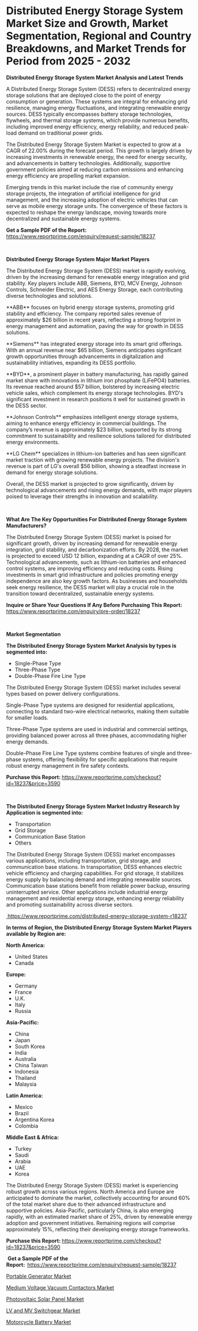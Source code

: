 <p><h1>Distributed Energy Storage System Market Size and Growth, Market Segmentation, Regional and Country Breakdowns, and Market Trends for Period from 2025 -  2032</h1></p><p><strong>Distributed Energy Storage System Market Analysis and Latest Trends</strong></p>
<p><p>A Distributed Energy Storage System (DESS) refers to decentralized energy storage solutions that are deployed close to the point of energy consumption or generation. These systems are integral for enhancing grid resilience, managing energy fluctuations, and integrating renewable energy sources. DESS typically encompasses battery storage technologies, flywheels, and thermal storage systems, which provide numerous benefits, including improved energy efficiency, energy reliability, and reduced peak-load demand on traditional power grids.</p><p>The Distributed Energy Storage System Market is expected to grow at a CAGR of 22.00% during the forecast period. This growth is largely driven by increasing investments in renewable energy, the need for energy security, and advancements in battery technologies. Additionally, supportive government policies aimed at reducing carbon emissions and enhancing energy efficiency are propelling market expansion. </p><p>Emerging trends in this market include the rise of community energy storage projects, the integration of artificial intelligence for grid management, and the increasing adoption of electric vehicles that can serve as mobile energy storage units. The convergence of these factors is expected to reshape the energy landscape, moving towards more decentralized and sustainable energy systems.</p></p>
<p><strong>Get a Sample PDF of the Report:&nbsp;</strong> <a href="https://www.reportprime.com/enquiry/request-sample/18237?utm_campaign=1868&utm_medium=2&utm_source=Github&utm_content=ia&utm_term=19032025&utm_id=distributed-energy-storage-system">https://www.reportprime.com/enquiry/request-sample/18237</a></p>
<p>&nbsp;</p>
<p><strong>Distributed Energy Storage System Major Market Players</strong></p>
<p><p>The Distributed Energy Storage System (DESS) market is rapidly evolving, driven by the increasing demand for renewable energy integration and grid stability. Key players include ABB, Siemens, BYD, MCV Energy, Johnson Controls, Schneider Electric, and AES Energy Storage, each contributing diverse technologies and solutions.</p><p>**ABB** focuses on hybrid energy storage systems, promoting grid stability and efficiency. The company reported sales revenue of approximately $26 billion in recent years, reflecting a strong footprint in energy management and automation, paving the way for growth in DESS solutions.</p><p>**Siemens** has integrated energy storage into its smart grid offerings. With an annual revenue near $65 billion, Siemens anticipates significant growth opportunities through advancements in digitalization and sustainability initiatives, expanding its DESS portfolio.</p><p>**BYD**, a prominent player in battery manufacturing, has rapidly gained market share with innovations in lithium iron phosphate (LiFePO4) batteries. Its revenue reached around $57 billion, bolstered by increasing electric vehicle sales, which complement its energy storage technologies. BYD's significant investment in research positions it well for sustained growth in the DESS sector.</p><p>**Johnson Controls** emphasizes intelligent energy storage systems, aiming to enhance energy efficiency in commercial buildings. The company’s revenue is approximately $23 billion, supported by its strong commitment to sustainability and resilience solutions tailored for distributed energy environments.</p><p>**LG Chem** specializes in lithium-ion batteries and has seen significant market traction with growing renewable energy projects. The division's revenue is part of LG's overall $56 billion, showing a steadfast increase in demand for energy storage solutions.</p><p>Overall, the DESS market is projected to grow significantly, driven by technological advancements and rising energy demands, with major players poised to leverage their strengths in innovation and scalability.</p></p>
<p>&nbsp;</p>
<p><strong>What Are The Key Opportunities For Distributed Energy Storage System Manufacturers?</strong></p>
<p><p>The Distributed Energy Storage System (DESS) market is poised for significant growth, driven by increasing demand for renewable energy integration, grid stability, and decarbonization efforts. By 2028, the market is projected to exceed USD 12 billion, expanding at a CAGR of over 25%. Technological advancements, such as lithium-ion batteries and enhanced control systems, are improving efficiency and reducing costs. Rising investments in smart grid infrastructure and policies promoting energy independence are also key growth factors. As businesses and households seek energy resilience, the DESS market will play a crucial role in the transition toward decentralized, sustainable energy systems.</p></p>
<p><strong>Inquire or Share Your Questions If Any Before Purchasing This Report:</strong> <a href="https://www.reportprime.com/enquiry/pre-order/18237?utm_campaign=1868&utm_medium=2&utm_source=Github&utm_content=ia&utm_term=19032025&utm_id=distributed-energy-storage-system">https://www.reportprime.com/enquiry/pre-order/18237</a></p>
<p>&nbsp;</p>
<p><strong>Market Segmentation</strong></p>
<p><strong>The Distributed Energy Storage System Market Analysis by types is segmented into:</strong></p>
<p><ul><li>Single-Phase Type</li><li>Three-Phase Type</li><li>Double-Phase Fire Line Type</li></ul></p>
<p><p>The Distributed Energy Storage System (DESS) market includes several types based on power delivery configurations. </p><p>Single-Phase Type systems are designed for residential applications, connecting to standard two-wire electrical networks, making them suitable for smaller loads. </p><p>Three-Phase Type systems are used in industrial and commercial settings, providing balanced power across all three phases, accommodating higher energy demands. </p><p>Double-Phase Fire Line Type systems combine features of single and three-phase systems, offering flexibility for specific applications that require robust energy management in fire safety contexts.</p></p>
<p><strong>Purchase this Report:&nbsp;</strong><a href="https://www.reportprime.com/checkout?id=18237&price=3590&utm_campaign=1868&utm_medium=2&utm_source=Github&utm_content=ia&utm_term=19032025&utm_id=distributed-energy-storage-system">https://www.reportprime.com/checkout?id=18237&price=3590</a></p>
<p>&nbsp;</p>
<p><strong>The Distributed Energy Storage System Market Industry Research by Application is segmented into:</strong></p>
<p><ul><li>Transportation</li><li>Grid Storage</li><li>Communication Base Station</li><li>Others</li></ul></p>
<p><p>The Distributed Energy Storage System (DESS) market encompasses various applications, including transportation, grid storage, and communication base stations. In transportation, DESS enhances electric vehicle efficiency and charging capabilities. For grid storage, it stabilizes energy supply by balancing demand and integrating renewable sources. Communication base stations benefit from reliable power backup, ensuring uninterrupted service. Other applications include industrial energy management and residential energy storage, enhancing energy reliability and promoting sustainability across diverse sectors.</p></p>
<p><a href="https://www.reportprime.com/distributed-energy-storage-system-r18237?utm_campaign=1868&utm_medium=2&utm_source=Github&utm_content=ia&utm_term=19032025&utm_id=distributed-energy-storage-system">&nbsp;https://www.reportprime.com/distributed-energy-storage-system-r18237</a></p>
<p><strong>In terms of Region, the Distributed Energy Storage System Market Players available by Region are:</strong></p>
<p>
    <p> <strong> North America: </strong>
        <ul>
            <li>United States</li>
            <li>Canada</li>
        </ul>
        </p> 
    <p> <strong> Europe: </strong>
        <ul>
            <li>Germany</li>
            <li>France</li>
            <li>U.K.</li>
            <li>Italy</li>
            <li>Russia</li>
        </ul>
        </p> 
    <p> <strong> Asia-Pacific: </strong>
        <ul>
            <li>China</li>
            <li>Japan</li>
            <li>South Korea</li>
            <li>India</li>
            <li>Australia</li>
            <li>China Taiwan</li>
            <li>Indonesia</li>
            <li>Thailand</li>
            <li>Malaysia</li>
        </ul>
        </p> 
    <p> <strong> Latin America: </strong>
        <ul>
            <li>Mexico</li>
            <li>Brazil</li>
            <li>Argentina Korea</li>
            <li>Colombia</li>
        </ul>
        </p> 
    <p> <strong> Middle East & Africa: </strong>
        <ul>
            <li>Turkey</li>
            <li>Saudi</li>
            <li>Arabia</li>
            <li>UAE</li>
            <li>Korea</li>
        </ul>
    </p>
    </p>
<p><p>The Distributed Energy Storage System (DESS) market is experiencing robust growth across various regions. North America and Europe are anticipated to dominate the market, collectively accounting for around 60% of the total market share due to their advanced infrastructure and supportive policies. Asia-Pacific, particularly China, is also emerging rapidly, with an estimated market share of 25%, driven by renewable energy adoption and government initiatives. Remaining regions will comprise approximately 15%, reflecting their developing energy storage frameworks.</p></p>
<p><strong>Purchase this Report: </strong><a href="https://www.reportprime.com/checkout?id=18237&price=3590&utm_campaign=1868&utm_medium=2&utm_source=Github&utm_content=ia&utm_term=19032025&utm_id=distributed-energy-storage-system">https://www.reportprime.com/checkout?id=18237&price=3590</a></p>
<p>&nbsp;<strong>Get a Sample PDF of the Report:&nbsp;&nbsp;</strong><a href="https://www.reportprime.com/enquiry/request-sample/18237?utm_campaign=1868&utm_medium=2&utm_source=Github&utm_content=ia&utm_term=19032025&utm_id=distributed-energy-storage-system">https://www.reportprime.com/enquiry/request-sample/18237</a></p>
<p><strong></strong></p>
<p><p><a href="https://github.com/naanaafranxu/Market-Research-Report-List-1/blob/main/portable-generator-market.md?utm_campaign=1868&utm_medium=2&utm_source=Github&utm_content=ia&utm_term=19032025&utm_id=distributed-energy-storage-system">Portable Generator Market</a></p><p><a href="https://github.com/dagnewopus/Market-Research-Report-List-1/blob/main/medium-voltage-vacuum-contactors-market.md?utm_campaign=1868&utm_medium=2&utm_source=Github&utm_content=ia&utm_term=19032025&utm_id=distributed-energy-storage-system">Medium Voltage Vacuum Contactors Market</a></p><p><a href="https://github.com/goliareanoyh/Market-Research-Report-List-1/blob/main/photovoltaic-solar-panel-market.md?utm_campaign=1868&utm_medium=2&utm_source=Github&utm_content=ia&utm_term=19032025&utm_id=distributed-energy-storage-system">Photovoltaic Solar Panel Market</a></p><p><a href="https://github.com/suebabuhai/Market-Research-Report-List-1/blob/main/lv-and-mv-switchgear-market.md?utm_campaign=1868&utm_medium=2&utm_source=Github&utm_content=ia&utm_term=19032025&utm_id=distributed-energy-storage-system">LV and MV Switchgear Market</a></p><p><a href="https://github.com/nyanikumchu/Market-Research-Report-List-1/blob/main/motorcycle-battery-market.md?utm_campaign=1868&utm_medium=2&utm_source=Github&utm_content=ia&utm_term=19032025&utm_id=distributed-energy-storage-system">Motorcycle Battery Market</a></p></p>